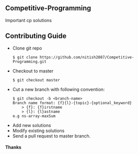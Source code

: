 ## Competitive-Programming
Important cp solutions

## Contributing Guide
- Clone git repo
	```
	$ git clone https://github.com/nitish2087/Competitive-Programming.git
	```
- Checkout to master
	```
	$ git checkout master
	```
- Cut a new branch with following convention:
  ```
  $ git checkout -b <branch-name>
  Branch name format: {f}{l}-{topic}-{optional_keyword}
	  > {f}: {f}irstname
	  > {l}: {l}astname
  e.g ns-array-maxSum
  ```
- Add new solutions
- Modify existing solutions
- Send a pull request to master branch.  
  
#### Thanks
